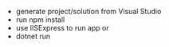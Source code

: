- generate project/solution from Visual Studio
- run npm install
- use IISExpress to run app or
- dotnet run 
